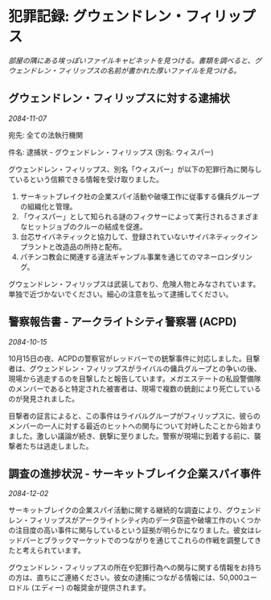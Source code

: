 # 犯罪記録: グウェンドレン・フィリップス

_部屋の隅にある埃っぽいファイルキャビネットを見つける。書類を調べると、グウェンドレン・フィリップスの名前が書かれた厚いファイルを見つける。_

## グウェンドレン・フィリップスに対する逮捕状

_2084-11-07_

宛先: 全ての法執行機関

件名: 逮捕状 - グウェンドレン・フィリップス (別名: ウィスパー)

グウェンドレン・フィリップス、別名「ウィスパー」が以下の犯罪行為に関与しているという信頼できる情報を受け取りました。

1. サーキットブレイク社の企業スパイ活動や破壊工作に従事する傭兵グループの組織化と管理。
2. 「ウィスパー」として知られる謎のフィクサーによって実行されるさまざまなヒットジョブのクルーの結成を促進。
3. 台芯サイバネティックと協力して、登録されていないサイバネティックインプラントと改造品の所持と配布。
4. パチンコ教会に関連する違法ギャンブル事業を通じてのマネーロンダリング。

グウェンドレン・フィリップスは武装しており、危険人物とみなされています。単独で近づかないでください。細心の注意を払って逮捕してください。

## 警察報告書 - アークライトシティ警察署 (ACPD)

_2084-10-15_

10月15日の夜、ACPDの警察官がレッドバーでの銃撃事件に対応しました。目撃者は、グウェンドレン・フィリップスがライバルの傭兵グループとの争いの後、現場から逃走するのを目撃したと報告しています。メガエステートの私設警備隊のメンバーであると特定された被害者は、現場で複数の銃創により死亡しているのが発見されました。

目撃者の証言によると、この事件はライバルグループがフィリップスに、彼らのメンバーの一人に対する最近のヒットへの関与について対峙したことから始まりました。激しい議論が続き、銃撃に至りました。警察が現場に到着する前に、襲撃者たちは逃走しました。

## 調査の進捗状況 - サーキットブレイク企業スパイ事件

_2084-12-02_

サーキットブレイクの企業スパイ活動に関する継続的な調査により、グウェンドレン・フィリップスがアークライトシティ内のデータ窃盗や破壊工作のいくつかの注目度の高い事件に関与しているという証拠が明らかになりました。彼女はレッドバーとブラックマーケットでのつながりを通じてこれらの作戦を調整してきたと考えられています。

グウェンドレン・フィリップスの所在や犯罪行為への関与に関する情報をお持ちの方は、直ちにご連絡ください。彼女の逮捕につながる情報には、50,000ユーロドル (エディー) の報奨金が提供されます。

